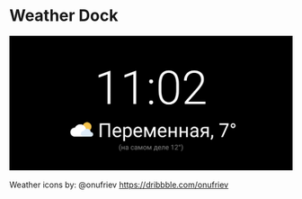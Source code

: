 # Weather Dock

![screenshot](https://github.com/stfbee/weatherdock/blob/master/imgs/screenshot.png?raw=true)

Weather icons by: @onufriev https://dribbble.com/onufriev

